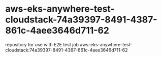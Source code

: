 # aws-eks-anywhere-test-cloudstack-74a39397-8491-4387-861c-4aee3646d711-62
repository for use with E2E test job aws-eks-anywhere-test-cloudstack:74a39397-8491-4387-861c-4aee3646d711-62
